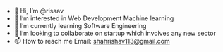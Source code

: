 - 👋 Hi, I’m @risaav
- 👀 I’m interested in Web Development Machine learning
- 🌱 I’m currently learning Software Engineering
- 💞️ I’m looking to collaborate on startup which involves any new sector
- 📫 How to reach me Email: shahrishav113@gmail.com

<!---
risaav/risaav is a ✨ special ✨ repository because its `README.md` (this file) appears on your GitHub profile.
You can click the Preview link to take a look at your changes.
--->
